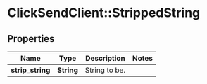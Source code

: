 # ClickSendClient::StrippedString

## Properties
Name | Type | Description | Notes
------------ | ------------- | ------------- | -------------
**strip_string** | **String** | String to be. | 



